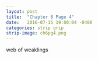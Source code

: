 ```yaml
---
layout: post
title:  "Chapter 6 Page 4"
date:   2016-07-15 19:00:04 -0400
categories: strip grip
strip-image: ch6pg4.png
---
```

web of weaklings   
